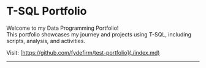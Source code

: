 # T-SQL Portfolio

Welcome to my Data Programming Portfolio!  
This portfolio showcases my journey and projects using T-SQL, including scripts, analysis, and activities.

Visit: [https://github.com/fydefirm/test-portfolio](./index.md)

---
